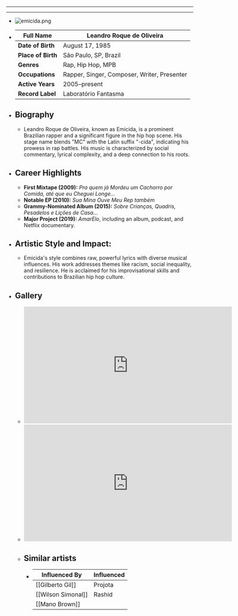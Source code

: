 ---
---

- ---
  ---
- ![emicida.png](../assets/emicida_1717364103498_0.png)
- | **Full Name**     | Leandro Roque de Oliveira          |
  |-------------------|------------------------------------|
  | **Date of Birth** | August 17, 1985                    |
  | **Place of Birth**| São Paulo, SP, Brazil              |
  | **Genres**        | Rap, Hip Hop, MPB                  |
  | **Occupations**   | Rapper, Singer, Composer, Writer, Presenter |
  | **Active Years**  | 2005–present                       |
  | **Record Label**  | Laboratório Fantasma               |
- ## **Biography**
	- Leandro Roque de Oliveira, known as Emicida, is a prominent Brazilian rapper and a significant figure in the hip hop scene. His stage name blends "MC" with the Latin suffix "-cida", indicating his prowess in rap battles. His music is characterized by social commentary, lyrical complexity, and a deep connection to his roots.
- ## **Career Highlights**
	- **First Mixtape (2009):** *Pra quem já Mordeu um Cachorro por Comida, até que eu Cheguei Longe...*
	- **Notable EP (2010):** *Sua Mina Ouve Meu Rep também*
	- **Grammy-Nominated Album (2015):** *Sobre Crianças, Quadris, Pesadelos e Lições de Casa...*
	- **Major Project (2019):** *AmarElo*, including an album, podcast, and Netflix documentary.
- ## **Artistic Style and Impact:**
	- Emicida's style combines raw, powerful lyrics with diverse musical influences. His work addresses themes like racism, social inequality, and resilience. He is acclaimed for his improvisational skills and contributions to Brazilian hip hop culture.
- ## **Gallery**
	- <iframe width="560" height="315" src="https://www.youtube.com/embed/GZgnl5Ocuh8?si=UeKMyA2Xqe_I4vzd" title="YouTube video player" frameborder="0" allow="accelerometer; autoplay; clipboard-write; encrypted-media; gyroscope; picture-in-picture; web-share" referrerpolicy="strict-origin-when-cross-origin" allowfullscreen></iframe>
	- <iframe width="560" height="315" src="https://www.youtube.com/embed/PTDgP3BDPIU?si=nlfWU6DrBf8mb6mN" title="YouTube video player" frameborder="0" allow="accelerometer; autoplay; clipboard-write; encrypted-media; gyroscope; picture-in-picture; web-share" referrerpolicy="strict-origin-when-cross-origin" allowfullscreen></iframe>
	- ## Similar artists
		- | Influenced By       | Influenced       |
		  |---------------------|------------------|
		  | [[Gilberto Gil]]    | Projota     |
		  | [[Wilson Simonal]] | Rashid          |
		  | [[Mano Brown]] |            |